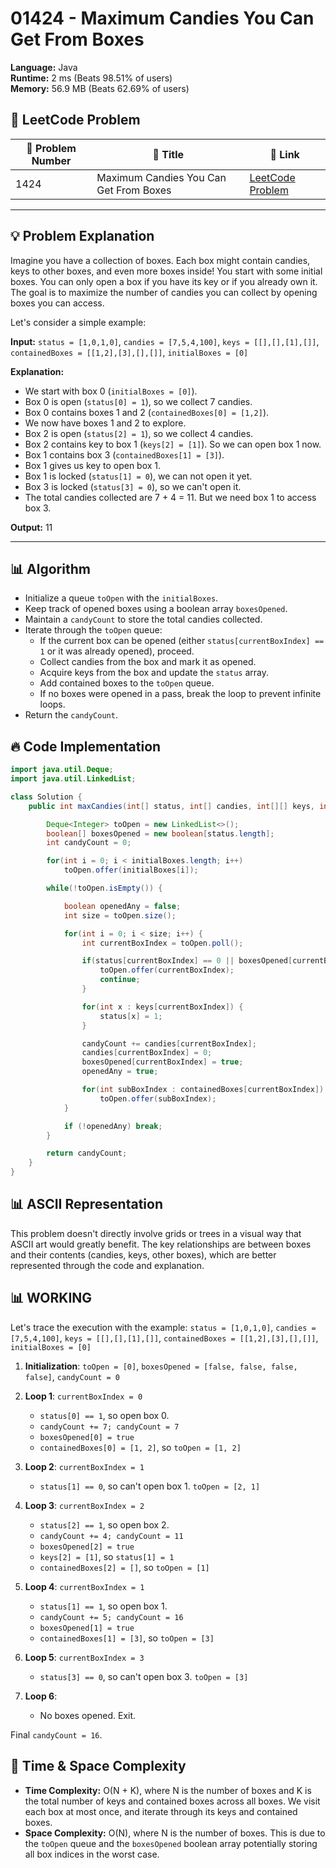 # 01424 - Maximum Candies You Can Get From Boxes
    
**Language:** Java  
**Runtime:** 2 ms (Beats 98.51% of users)  
**Memory:** 56.9 MB (Beats 62.69% of users)  

## 📝 **LeetCode Problem**
| 🔢 Problem Number | 📌 Title | 🔗 Link |
|------------------|--------------------------|--------------------------|
| 1424 | Maximum Candies You Can Get From Boxes | [LeetCode Problem](https://leetcode.com/problems/maximum-candies-you-can-get-from-boxes/) |

---

## 💡 **Problem Explanation**

Imagine you have a collection of boxes. Each box might contain candies, keys to other boxes, and even more boxes inside! You start with some initial boxes. You can only open a box if you have its key or if you already own it. The goal is to maximize the number of candies you can collect by opening boxes you can access.

Let's consider a simple example:

**Input:**
`status = [1,0,1,0]`, `candies = [7,5,4,100]`, `keys = [[],[],[1],[]]`, `containedBoxes = [[1,2],[3],[],[]]`, `initialBoxes = [0]`

**Explanation:**

-   We start with box 0 (`initialBoxes = [0]`).
-   Box 0 is open (`status[0] = 1`), so we collect 7 candies.
-   Box 0 contains boxes 1 and 2 (`containedBoxes[0] = [1,2]`).
-   We now have boxes 1 and 2 to explore.
-   Box 2 is open (`status[2] = 1`), so we collect 4 candies.
-   Box 2 contains key to box 1 (`keys[2] = [1]`). So we can open box 1 now.
-   Box 1 contains box 3 (`containedBoxes[1] = [3]`).
-   Box 1 gives us key to open box 1.
-   Box 1 is locked (`status[1] = 0`), we can not open it yet.
-   Box 3 is locked (`status[3] = 0`), so we can't open it.
-   The total candies collected are 7 + 4 = 11.  But we need box 1 to access box 3.

**Output:** 11

---

## 📊 **Algorithm**

*   Initialize a queue `toOpen` with the `initialBoxes`.
*   Keep track of opened boxes using a boolean array `boxesOpened`.
*   Maintain a `candyCount` to store the total candies collected.
*   Iterate through the `toOpen` queue:
    *   If the current box can be opened (either `status[currentBoxIndex] == 1` or it was already opened), proceed.
    *   Collect candies from the box and mark it as opened.
    *   Acquire keys from the box and update the `status` array.
    *   Add contained boxes to the `toOpen` queue.
    *   If no boxes were opened in a pass, break the loop to prevent infinite loops.
*   Return the `candyCount`.

## 🔥 **Code Implementation**

```java
import java.util.Deque;
import java.util.LinkedList;

class Solution {
    public int maxCandies(int[] status, int[] candies, int[][] keys, int[][] containedBoxes, int[] initialBoxes) {

        Deque<Integer> toOpen = new LinkedList<>();
        boolean[] boxesOpened = new boolean[status.length];
        int candyCount = 0;

        for(int i = 0; i < initialBoxes.length; i++)
            toOpen.offer(initialBoxes[i]);

        while(!toOpen.isEmpty()) {

            boolean openedAny = false;
            int size = toOpen.size();

            for(int i = 0; i < size; i++) {
                int currentBoxIndex = toOpen.poll();

                if(status[currentBoxIndex] == 0 || boxesOpened[currentBoxIndex]) {
                    toOpen.offer(currentBoxIndex);
                    continue;
                }

                for(int x : keys[currentBoxIndex]) {
                    status[x] = 1;
                }

                candyCount += candies[currentBoxIndex];
                candies[currentBoxIndex] = 0;
                boxesOpened[currentBoxIndex] = true;
                openedAny = true;

                for(int subBoxIndex : containedBoxes[currentBoxIndex])
                    toOpen.offer(subBoxIndex);
            }

            if (!openedAny) break;
        }

        return candyCount;
    }
}
```

## 📊 **ASCII Representation**

This problem doesn't directly involve grids or trees in a visual way that ASCII art would greatly benefit. The key relationships are between boxes and their contents (candies, keys, other boxes), which are better represented through the code and explanation.

## 📊 **WORKING**

Let's trace the execution with the example:
`status = [1,0,1,0]`, `candies = [7,5,4,100]`, `keys = [[],[],[1],[]]`, `containedBoxes = [[1,2],[3],[],[]]`, `initialBoxes = [0]`

1.  **Initialization**: `toOpen = [0]`, `boxesOpened = [false, false, false, false]`, `candyCount = 0`

2.  **Loop 1**: `currentBoxIndex = 0`
    *   `status[0] == 1`, so open box 0.
    *   `candyCount += 7; candyCount = 7`
    *   `boxesOpened[0] = true`
    *   `containedBoxes[0] = [1, 2]`, so `toOpen = [1, 2]`

3.  **Loop 2**: `currentBoxIndex = 1`
    *   `status[1] == 0`, so can't open box 1. `toOpen = [2, 1]`

4.  **Loop 3**: `currentBoxIndex = 2`
    *   `status[2] == 1`, so open box 2.
    *   `candyCount += 4; candyCount = 11`
    *   `boxesOpened[2] = true`
    *   `keys[2] = [1]`, so `status[1] = 1`
    *   `containedBoxes[2] = []`, so `toOpen = [1]`

5.  **Loop 4**: `currentBoxIndex = 1`
    *   `status[1] == 1`, so open box 1.
    *   `candyCount += 5; candyCount = 16`
    *   `boxesOpened[1] = true`
    *   `containedBoxes[1] = [3]`, so `toOpen = [3]`

6.  **Loop 5**: `currentBoxIndex = 3`
    *   `status[3] == 0`, so can't open box 3. `toOpen = [3]`

7.  **Loop 6**:
    *  No boxes opened. Exit.

Final `candyCount = 16`.

## 🚀 **Time & Space Complexity**

*   **Time Complexity:** O(N + K), where N is the number of boxes and K is the total number of keys and contained boxes across all boxes. We visit each box at most once, and iterate through its keys and contained boxes.
*   **Space Complexity:** O(N), where N is the number of boxes.  This is due to the `toOpen` queue and the `boxesOpened` boolean array potentially storing all box indices in the worst case.
    